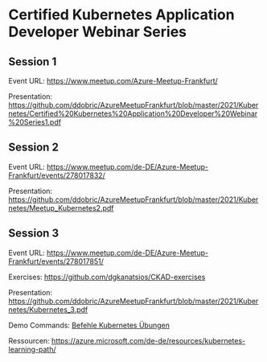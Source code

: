 # Certified Kubernetes Application Developer Webinar Series

## Session 1
Event URL: https://www.meetup.com/Azure-Meetup-Frankfurt/

Presentation: https://github.com/ddobric/AzureMeetupFrankfurt/blob/master/2021/Kubernetes/Certified%20Kubernetes%20Application%20Developer%20Webinar%20Series1.pdf

## Session 2
Event URL: https://www.meetup.com/de-DE/Azure-Meetup-Frankfurt/events/278017832/

Presentation: 
https://github.com/ddobric/AzureMeetupFrankfurt/blob/master/2021/Kubernetes/Meetup_Kubernetes2.pdf

## Session 3
Event URL: https://www.meetup.com/de-DE/Azure-Meetup-Frankfurt/events/278017851/

Exercises: https://github.com/dgkanatsios/CKAD-exercises

Presentation: https://github.com/ddobric/AzureMeetupFrankfurt/blob/master/2021/Kubernetes/Kubernetes_3.pdf

Demo Commands: [Befehle Kubernetes Übungen](Commands.md)

Ressourcen: https://azure.microsoft.com/de-de/resources/kubernetes-learning-path/
